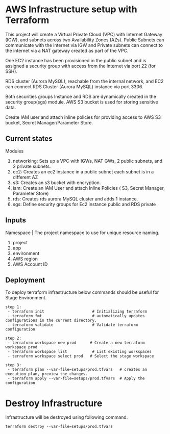 # AWS Infrastructure setup with Terraform
This project will create a Virtual Private Cloud (VPC) with Internet Gateway (IGW), and subnets across two Availability Zones (AZs). Public Subnets can communicate with the internet via IGW and Private subnets can connect to the internet via a NAT gateway created as part of the VPC. 

One EC2 instance has been provisioned in the public subnet and is assigned a security group with access from the internet via port 22 (for SSH). 

RDS cluster (Aurora MySQL), reachable from the internal network, and EC2 can connect RDS Cluster (Aurora MySQL) instance via port 3306. 

Both securities groups Instance and RDS are dynamically created in the security group(sgs) module. AWS S3 bucket is used for storing sensitive data. 

Create IAM user and attach inline policies for providing access to AWS S3 bucket, Secret Manager/Parameter Store.



## Current states

Modules

1) networking: Sets up a VPC with IGWs, NAT GWs, 2 public subnets, and 2 private subnets.
2) ec2: Creates an ec2 instance in a public subnet each subnet is in a different AZ
3) s3:  Creates an s3 bucket with encryption.
4) iam: Create an IAM User and attach Inline Policies ( S3, Secret Manager, Parameter Store) 
5) rds: Creates rds aurora MySQL cluster and adds 1 instance.
6) sgs: Define security groups for Ec2 instance public and RDS private

## Inputs

Namespace | The project namespace to use for unique resource naming.

1) project
2) app
3) environment
4) AWS region
5) AWS Account ID

## Deployment 

To deploy terraform infrastructure below commands should be useful for Stage Environment.

    step 1:
     - terraform init                     # Initializing terraform
     - terraform fmt                      # automatically updates configurations in the current directory.
     - terraform validate                 # Validate terraform configuration

    step 2:
     - terraform workspace new prod      # Create a new terraform workspace prod
     - terraform workspace list           # List existing workspaces
     - terraform workspace select prod   # Select the stage workspace

    step 3: 
     - terraform plan --var-file=setups/prod.tfvars   # creates an execution plan, preview the changes.
     - terraform apply --var-file=setups/prod.tfvars  # Apply the configuration


# Destroy Infrastructure

Infrastructure will be destroyed using following command. 
    
    terraform destroy --var-file=setups/prod.tfvars 

